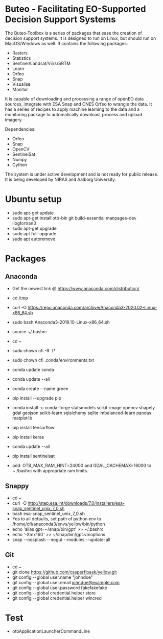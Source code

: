 # Buteo - Facilitating EO-Supported Decision Support Systems

The Buteo-Toolbox is a series of packages that ease the creation of decision support systems. It is designed to run on Linux, but should run on MacOS/Windows as well. It contains the following packages:

* Rasters
* Statistics
* Sentinel/Landsat/Viirs/SRTM
* Learn
* Orfeo
* Snap
* Visualise
* Monitor

It is capable of downloading and processing a range of openEO data sources, integrate with ESA Snap and CNES Orfeo to wrangle the data. It has a series of recipes to apply machine learning to the data and a monitoring package to automatically download, process and upload imagery.

Dependencies:
* Orfeo
* Snap
* OpenCV
* SentinelSat
* Numpy
* Cython

The system is under active development and is not ready for public release. It is being developed by NIRAS and Aalborg University.


# Ubuntu setup
  * sudo apt-get update
  * sudo apt-get install otb-bin git build-essential manpages-dev libgfortran3
  * sudo apt-get upgrade
  * sudo apt full-upgrade
  * sudo apt autoremove


# Packages
  ## Anaconda
  * Get the newest link @ https://www.anaconda.com/distribution/ 
  * cd /tmp
  * curl -O https://repo.anaconda.com/archive/Anaconda3-2020.02-Linux-x86_64.sh
  * sudo bash Anaconda3-2019.10-Linux-x86_64.sh
  * source ~/.bashrc
  * cd ~
  * sudo chown cfi -R ./*
  * sudo chown cfi .conda/environments.txt
  * conda update conda
  * conda update --all
  * conda create --name green
  * pip install --upgrade pip
  * conda install -c conda-forge statsmodels scikit-image opencv shapely gdal geojson scikit-learn sqlalchemy sqlite imbalanced-learn pandas matplotlib
  * pip install tensorflow
  * pip install keras
  * conda update --all
  * pip install sentinelsat

  * add: OTB_MAX_RAM_HINT=24000 and GDAL_CACHEMAX=16000 to ~./bashrc with appropriate ram limits.





  ## Snappy
  * cd ~
  * curl -O http://step.esa.int/downloads/7.0/installers/esa-snap_sentinel_unix_7_0.sh
  * bash esa-snap_sentinel_unix_7_0.sh
  * Yes to all defaults, set path of python env to /home/cfi/anaconda3/envs/yellow/bin/python
  * echo 'alias gpt=~/snap/bin/gpt' >> ~/.bashrc
  * echo '-Xmx16G' >> ~/snap/bin/gpt.vmoptions
  * snap --nosplash --nogui --modules --update-all


  ## Git
  * cd ~
  * git clone https://github.com/casperfibaek/yellow.git
  * git config --global user.name "johndoe"
  * git config --global user.email johndoe@example.com
  * git config --global user.password fakefakefake
  * git config --global credential.helper store
  * git config --global credential.helper wincred


  # Test
  * otbApplicationLauncherCommandLine